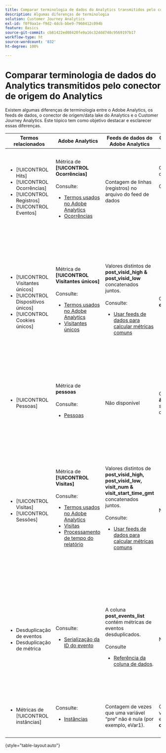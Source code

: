 ```yaml
---
title: Comparar terminologia de dados do Analytics transmitidos pelo conector de origem do Analytics
description: Algumas diferenças de terminologia
solution: Customer Journey Analytics
exl-id: f0f9aa1e-f9d2-4dcb-bbe9-7960412c094b
feature: Basics
source-git-commit: cb81422ed08420fe9a16c32ddd748c9569197b17
workflow-type: ht
source-wordcount: '832'
ht-degree: 100%

---
```


# Comparar terminologia de dados do Analytics transmitidos pelo conector de origem do Analytics

Existem algumas diferenças de terminologia entre o Adobe Analytics, os feeds de dados, o conector de origem/data lake do Analytics e o Customer Journey Analytics. Este tópico tem como objetivo destacar e esclarecer essas diferenças.

| Termos relacionados | Adobe Analytics | Feeds de dados do Adobe Analytics | Conector de origem/data lake do Analytics | Customer Journey Analytics | Notas |
|---|---|---|---|---|---|
| <ul><li>[!UICONTROL Hits]</li><li>[!UICONTROL Ocorrências]</li><li>[!UICONTROL Registros]</li><li>[!UICONTROL Eventos]</li></ul> | Métrica de **[!UICONTROL Ocorrências]**<br><br>Consulte:<ul><li>[Termos usados no Adobe Analytics](https://experienceleague.adobe.com/docs/analytics/technotes/terms.html?lang=pt-BR)</li><li>[Ocorrências](https://experienceleague.adobe.com/docs/analytics/components/metrics/occurrences.html?lang=pt-BR)</li></ul> | Contagem de linhas (registros) no arquivo do feed de dados | Contagem de linhas (registros) no conjunto de dados<br><br>Consulte:<ul><li>[Comparar os dados do Adobe Analytics com os dados do Customer Journey Analytics](https://experienceleague.adobe.com/docs/analytics-platform/using/troubleshooting/compare.html?lang=pt-BR)</li></ul> | Métrica de **[!UICONTROL Eventos]** | <ul><li>“Hit” e “ocorrência” são sinônimos no Adobe Analytics.</li><li>Consulte _Eventos personalizados_ abaixo.</li><li>Alguns dados são filtrados à medida que passam pelo conector de origem do Analytics para a Adobe Experience Platform. Consulte [Comparar os dados do Adobe Analytics com os dados do Customer Journey Analytics](https://experienceleague.adobe.com/docs/analytics-platform/using/troubleshooting/compare.html?lang=pt-BR) |
| <ul><li>[!UICONTROL Visitantes únicos]</li><li>[!UICONTROL Dispositivos únicos]</li><li>[!UICONTROL Cookies únicos]</li></ul> | Métrica de **[!UICONTROL Visitantes únicos]**<br><br>Consulte:<ul><li>[Termos usados no Adobe Analytics](https://experienceleague.adobe.com/docs/analytics/technotes/terms.html?lang=pt-BR)</li><li>[Visitantes únicos](https://experienceleague.adobe.com/docs/analytics/components/metrics/unique-visitors.html?lang=pt-BR)</li></ul> | Valores distintos de **post\_visid\_high &amp; post\_visid\_low** concatenados juntos.<br><br>Consulte:<ul><li>[Usar feeds de dados para calcular métricas comuns](https://experienceleague.adobe.com/docs/analytics/export/analytics-data-feed/data-feed-contents/datafeeds-calculate.html?lang=pt-BR)</li></ul> | Contagem distinta de **endUserIDs.\_experience.aaid.id** | Métrica de **pessoas**, se **endUserIDs.\_experience.aaid.id** for escolhida como a ID de pessoa. | <ul><li>Uma “pessoa” no Adobe Analytics geralmente é associada a um “identificador de dispositivo”, como um cookie. A AAID é o identificador principal do dispositivo no Adobe Analytics, e não a ECID. Consulte também [AAID, ECID, AACUSTOMID e o conector de origem do Analytics](https://experienceleague.adobe.com/docs/analytics-platform/using/compare-aa-cja/cja-aa-comparison/aaid-ecid-adc.html?lang=pt-BR).</li><li>A métrica “Visitante” não é pronta para uso no Customer Journey Analytics. Mas se você escolher **endUserIDs.\_experience.aaid.id** como a ID de pessoa, a métrica Pessoas do Customer Journey Analytics será quase que equivalente aos Visitantes únicos do Adobe Analytics.</li></ul> |
| <ul><li>[!UICONTROL Pessoas]</li></ul> | Métrica de **pessoas**<br><br> Consulte:<ul><li>[Pessoas](https://experienceleague.adobe.com/docs/analytics/components/metrics/people.html?lang=pt-BR)</li></ul> | Não disponível | Contagem distinta de **_\&lt;path\>_.stitchedId**(disponível somente em conjuntos de dados compilados) | Métrica de **pessoas** | <ul><li>A métrica Pessoas do Customer Journey Analytics é a contagem distinta das IDs de pessoa. Dependendo do que você escolher como a ID de pessoa na conexão do Customer Journey Analytics, a métrica Pessoas poderá ter significados diferentes.</ul></li> |
| <ul><li>[!UICONTROL Visitas]</li><li>[!UICONTROL Sessões]</li></ul> | Métrica de **[!UICONTROL Visitas]**<br><br>Consulte:<ul><li>[Termos usados no Adobe Analytics](https://experienceleague.adobe.com/docs/analytics/technotes/terms.html?lang=pt-BR)</li><li>[Visitas](https://experienceleague.adobe.com/docs/analytics/components/metrics/visits.html?lang=pt-BR)</li><li>[Processamento de tempo do relatório](https://experienceleague.adobe.com/docs/analytics/components/virtual-report-suites/vrs-report-time-processing.html?lang=pt-BR)</ul></li> | Valores distintos de **post\_visid\_high, post\_visid\_low, visit\_num &amp; visit\_start\_time\_gmt** concatenados juntos.<br><br>Consulte:<ul><li>[Usar feeds de dados para calcular métricas comuns](https://experienceleague.adobe.com/docs/analytics/export/analytics-data-feed/data-feed-contents/datafeeds-calculate.html?lang=pt-BR)</li></ul> | Não disponível | Métrica de **Sessões** | <ul><li>Com o processamento de tempo de relatório nos conjuntos de relatórios virtuais do Adobe Analytics e visualizações de dados do Customer Journey Analytics, o conceito de uma visita (sessão) é configurável. Como resultado, as contagens de visitas (sessão) podem diferir entre os ambientes, dependendo da definição aplicada. Consulte também [Comparar o processamento de dados entre os recursos de relatório do Adobe Analytics e do Customer Journey Analytics](https://experienceleague.adobe.com/docs/analytics-platform/using/compare-aa-cja/cja-aa-comparison/data-processing-comparisons.html?lang=pt-BR) e [Conjuntos de relatórios virtuais, visualizações de dados, sandboxes da Adobe Experience Platform e o conector de origem do Analytics](https://experienceleague.adobe.com/docs/analytics-platform/using/compare-aa-cja/cja-aa-comparison/vrs-dataview-sandbox-adc.html?lang=pt-BR). | <ul><li>Eventos personalizados</li><li>Eventos bem-sucedidos</li></ul> | Eventos personalizados 1-1000 | **post\_events\_list**<br><br> Consulte:<ul><li>[Usar feeds de dados para calcular métricas comuns](https://experienceleague.adobe.com/docs/analytics/export/analytics-data-feed/data-feed-contents/datafeeds-calculate.html?lang=pt-BR) | **\_experience.analytics.<ul>event1to100.event1 **até<br>** event901to1000.event1000 **</ul> | **\_experience.analytics.<ul>event1to100.event1 **até<br>** event901to1000.event1000 **</ul> | <ul><li>Um “evento” no Adobe Analytics é um [Evento bem-sucedido](https://experienceleague.adobe.com/docs/analytics/components/metrics/custom-events.html?lang=pt-BR) (evento personalizado) que foi definido em uma solicitação de imagem do Adobe Analytics (chamada do servidor da coleção de dados).</ul> |
| <ul><li>Desduplicação de eventos</li><li>Desduplicação de métrica</ul></li> | Consulte:<ul><li>[Serialização da ID do evento](https://experienceleague.adobe.com/docs/analytics/implementation/vars/page-vars/events/event-serialization.html?lang=pt-BR)</li></ul> | A coluna **post_events_list** contém métricas de eventos desduplicados.<br><br>Consulte <ul><li>[Referência da coluna de dados](https://experienceleague.adobe.com/docs/analytics/export/analytics-data-feed/data-feed-contents/datafeeds-reference.html?lang=pt-BR). </ul></li> | Não disponível | Consulte:<ul><li>[Configurações do componente de Desduplicação de métrica](https://experienceleague.adobe.com/docs/analytics-platform/using/cja-dataviews/component-settings/metric-deduplication.html?lang=pt-BR) | <ul><li>A desduplicação de eventos/métricas no Adobe Analytics é ligeiramente diferente no Customer Journey Analytics. No Adobe Analytics, a desduplicação ocorre no momento do processamento de dados. No Customer Journey Analytics, a desduplicação ocorre no tempo de execução do relatório, fornecendo mais flexibilidade. Métricas desduplicadas podem diferir levemente no Adobe Analytics em relação ao Customer Journey Analytics.</li></ul> |
| <ul><li>Métricas de [!UICONTROL instâncias]</li></ul> | Consulte:<ul><li>[Instâncias](https://experienceleague.adobe.com/docs/analytics/components/metrics/instances.html?lang=pt-BR) | Contagem de vezes que uma variável “pre” não é nula (por exemplo, eVar1). | Contagem de vezes que uma variável “mid” não é nula (por exemplo, **\_experience.analytics.<br>customDimensions.eVars.eVar1**). | Você pode criar métricas de **Instâncias** ao [criar métricas a partir de campos de eVar.](https://experienceleague.adobe.com/docs/analytics-platform/using/cja-dataviews/data-views-usecases.html?lang=pt-BR) | <ul><li>As [!UICONTROL Instâncias] são normalmente associadas a colunas de prop e eVar como um meio de determinar quantas vezes a variável foi definida. |

{style="table-layout:auto"}